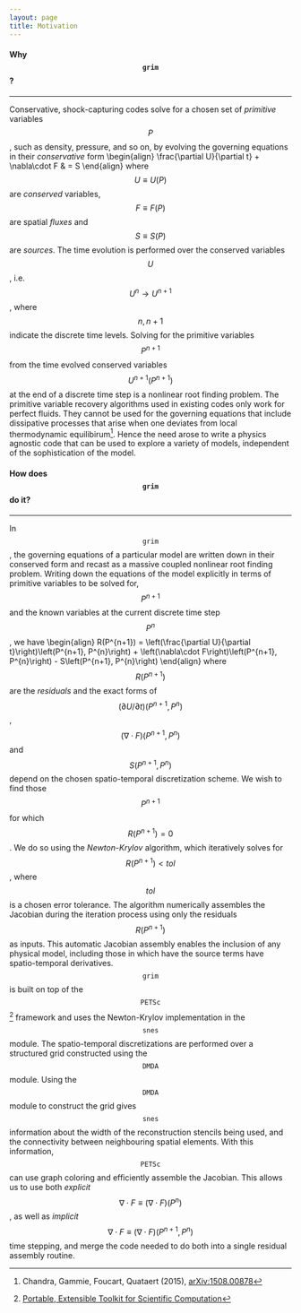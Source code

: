 ```yaml
---
layout: page
title: Motivation
---
```


#### Why $$\mathtt{grim}$$?
---
Conservative, shock-capturing codes solve for a chosen set of
_primitive_ variables $$P$$ , such as density, pressure, and so on, by evolving
the governing equations in their _conservative_ form
\begin{align}
\frac{\partial U}{\partial t} + \nabla\cdot F & = S
\end{align}
where $$U\equiv U(P)$$ are  _conserved_ variables, $$F\equiv F(P)$$ are spatial
_fluxes_ and $$S \equiv S(P)$$ are _sources_. The time evolution is performed
over the conserved variables $$U$$, i.e. $$U^n\rightarrow U^{n+1}$$, where $$n,
n+1$$ indicate the discrete time levels. Solving for the primitive variables
$$P^{n+1}$$ from the time evolved conserved variables $$U^{n+1}(P^{n+1})$$ at
the end of a discrete time step is a nonlinear root finding problem. The
primitive variable recovery algorithms used in existing codes only work for
perfect fluids. They cannot be used for the governing equations that include
dissipative processes that arise when one deviates from local thermodynamic
equilibirum[^EMHD_model_paper].  Hence the need arose to write a physics
agnostic code that can be used to explore a variety of models, independent of
the sophistication of the model.

[^EMHD_model_paper]: Chandra, Gammie, Foucart, Quataert (2015), [arXiv:1508.00878](http://arxiv.org/abs/1508.00878)

#### How does $$\mathtt{grim}$$ do it?
---
In $$\mathtt{grim}$$, the governing equations of a particular model are written
down in their conserved form and recast as a massive coupled nonlinear root
finding problem. Writing down the equations of the model explicitly in terms of
primitive variables to be solved for, $$P^{n+1}$$ and the known variables at the
current discrete time step $$P^{n}$$, we have
\begin{align}
R(P^{n+1}) = \left(\frac{\partial U}{\partial t}\right)\left(P^{n+1},
P^{n}\right) + \left(\nabla\cdot F\right)\left(P^{n+1}, P^{n}\right) -
S\left(P^{n+1}, P^{n}\right)
\end{align}
where $$R(P^{n+1})$$ are the _residuals_ and the exact forms of $$(\partial
U/\partial t)(P^{n+1}, P^{n})$$, $$ (\nabla\cdot F) (P^{n+1}, P^{n})$$ and
$$S(P^{n+1}, P^{n})$$ depend on the chosen spatio-temporal discretization
scheme. We wish to find those $$P^{n+1}$$ for which $$R(P^{n+1}) = 0$$. We do so
using the _Newton-Krylov_ algorithm, which iteratively solves for
$$R(P^{n+1})\lt tol$$, where $$tol$$ is a chosen error tolerance. The algorithm
numerically assembles the Jacobian during the iteration process using only the
residuals $$R(P^{n+1})$$ as inputs. This automatic Jacobian assembly enables the
inclusion of any physical model, including those in which have the source terms have spatio-temporal derivatives. 
$$\mathtt{grim}$$ is built on top of the
$$\mathtt{PETSc}$$[^PETSc_webpage] framework and uses the Newton-Krylov implementation in the
$$\mathtt{snes}$$ module. The spatio-temporal discretizations are performed over
a structured grid constructed using the $$\mathtt{DMDA}$$ module. Using the
$$\mathtt{DMDA}$$ module to construct the grid gives $$\mathtt{snes}$$
information about the width of the reconstruction stencils being used, and the
connectivity between neighbouring spatial elements. With this information,
$$\mathtt{PETSc}$$ can use graph coloring and efficiently assemble the Jacobian.
This allows us to use both _explicit_ $$\nabla\cdot F \equiv (\nabla\cdot F)
(P^{n})$$, as well as _implicit_ $$\nabla \cdot F \equiv (\nabla \cdot
F)(P^{n+1}, P^{n})$$ time stepping, and merge the code needed to do both into a
single residual assembly routine.

[^PETSc_webpage]: [Portable, Extensible Toolkit for Scientific Computation](http://www.mcs.anl.gov/petsc/)
